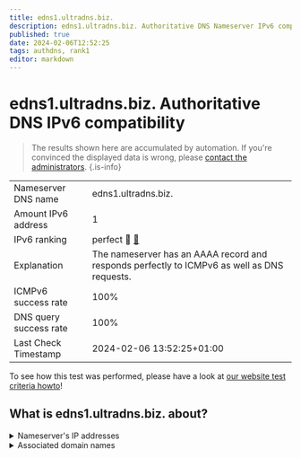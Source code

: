 ```yaml
---
title: edns1.ultradns.biz.
description: edns1.ultradns.biz. Authoritative DNS Nameserver IPv6 compatibility
published: true
date: 2024-02-06T12:52:25
tags: authdns, rank1
editor: markdown
---
```


# edns1.ultradns.biz. Authoritative DNS IPv6 compatibility

> The results shown here are accumulated by automation. If you're convinced the displayed data is wrong, please [contact the administrators](/howto/chat). 
{.is-info}




|   |   |
| - | - |
| Nameserver DNS name | edns1.ultradns.biz.
| Amount IPv6 address | 1
| IPv6 ranking | perfect :1st_place_medal: [🔗](/howto/ranking) |
| Explanation | The nameserver has an AAAA record and responds perfectly to ICMPv6 as well as DNS requests. |
| ICMPv6 success rate | 100%|
| DNS query success rate | 100% |
| Last Check Timestamp | 2024-02-06 13:52:25+01:00 |

To see how this test was performed, please have a look at [our website test criteria howto](/howto/testcriteria/authdns)!


## What is edns1.ultradns.biz. about?




<details>
<summary>Nameserver's IP addresses</summary>

2610:a1:1015::201

</details>



<details>
<summary>Associated domain names</summary>

greenplum.org

www.wellsfargo.com

</details>
